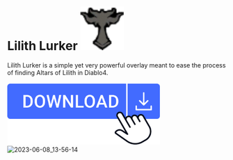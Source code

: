 # Lilith Lurker <img src="./LilithLurker/Resources/Lilith.png" width="100" height="100" /> 
 
Lilith Lurker is a simple yet very powerful overlay meant to ease the process of finding Altars of Lilith in Diablo4. 
<br/>
<br/>
<a href="https://github.com/C1rdec/Lilith-Lurker/releases/latest/download/LilithLurker.zip" target="_blank"><img src="/LilithLurker/Resources/download-button.png" height="140" /></a>
<br/>
![2023-06-08_13-56-14](https://github.com/C1rdec/Lilith-Lurker/assets/5436436/9d4b1188-35a2-4f5f-8a62-e586031ce538)
